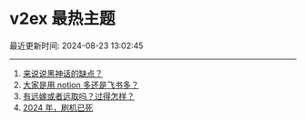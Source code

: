 # v2ex 最热主题

最近更新时间: 2024-08-23 13:02:45

--- 
1. [来说说黑神话的缺点？](https://www.v2ex.com/t/1067117) 
2. [大家是用 notion 多还是飞书多？](https://www.v2ex.com/t/1067147) 
3. [有远嫁或者远取吗？过得怎样？](https://www.v2ex.com/t/1067151) 
4. [2024 年，刷机已死](https://www.v2ex.com/t/1067154) 
